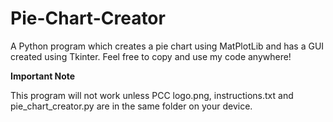 # Pie-Chart-Creator

A Python program which creates a pie chart using MatPlotLib and has a GUI created using Tkinter. Feel free to copy and use my code anywhere!

**Important Note**

This program will not work unless PCC logo.png, instructions.txt and pie_chart_creator.py are in the same folder on your device.
